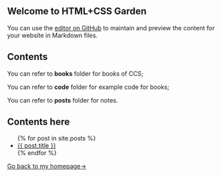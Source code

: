 ## Welcome to HTML+CSS Garden

You can use the [editor on GitHub](https://github.com/960761/AboutCSS/edit/master/README.md) to maintain and preview the content for your website in Markdown files.

## Contents
You can refer to **books** folder for books of CCS;

You can refer to **code** folder for example code for books;

You can refer to **posts** folder for notes.


## Contents here


<ul>
  {% for post in site.posts %}
    <li>
      <a href="{{ site.baseurl }}{{ post.url }}">{{ post.title }}</a>
    </li>
  {% endfor %}
</ul>


[Go back to my homepage->](https://960761.github.io/)
